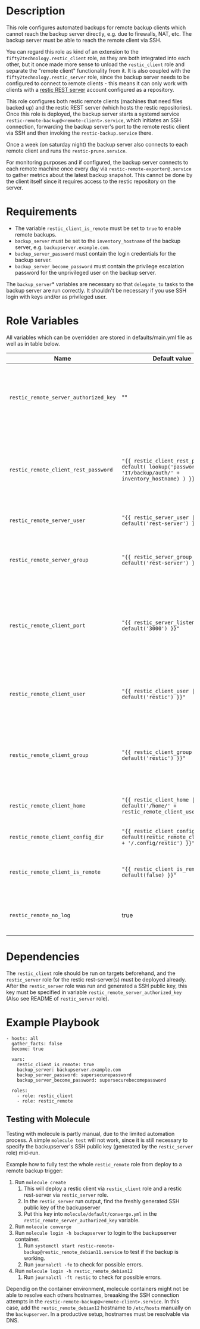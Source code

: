 # Description
This role configures automated backups for remote backup clients which cannot reach the backup server directly, e.g. due to firewalls, NAT, etc. The backup server must be able to reach the remote client via SSH.

You can regard this role as kind of an extension to the `fifty2technology.restic_client` role, as they are both integrated into each other, but it once made more sense to unload the `restic_client` role and separate the "remote client" functionality from it. It is also coupled with the `fifty2technology.restic_server` role, since the backup server needs to be configured to connect to remote clients - this means it can only work with clients with a [restic REST server](https://github.com/restic/rest-server) account configured as a repository.

This role configures both restic remote clients (machines that need files backed up) and the restic REST server (which hosts the restic repositories). Once this role is deployed, the backup server starts a systemd service `restic-remote-backup@<remote-client>.service`, which initiates an SSH connection, forwarding the backup server's port to the remote restic client via SSH and then invoking the `restic-backup.service` there.

Once a week (on saturday night) the backup server also connects to each remote client and runs the `restic-prune.service`.

For monitoring purposes and if configured, the backup server connects to each remote machine once every day via `restic-remote-exporter@.service` to gather metrics about the latest backup snapshot. This cannot be done by the client itself since it requires access to the restic repository on the server.

# Requirements
* The variable `restic_client_is_remote` must be set to `true` to enable remote backups.
* `backup_server` must be set to the `inventory_hostname` of the backup server, e.g. `backupserver.example.com`.
* `backup_server_password` must contain the login credentials for the backup server.
* `backup_server_become_password` must contain the privilege escalation password for the unprivileged user on the backup server.

The `backup_server`\* variables are necessary so that `delegate_to` tasks to the backup server are run correctly. It shouldn't be necessary if you use SSH login with keys and/or as privileged user.

# Role Variables
All variables which can be overridden are stored in defaults/main.yml file as well as in table below.

| Name | Default value | Description |
| ------ | ------ | ----- |
| `restic_remote_server_authorized_key` | "" | **Required** SSH public key of the backup server. This key will be put into the client's `~/.ssh/authorized_keys` to enable the server to connect. Only used when `restic_client_is_remote: true`. |
| `restic_remote_client_rest_password` | `"{{ restic_client_rest_password \| default( lookup('passwordstore', 'IT/backup/auth/' + inventory_hostname) ) }}"` | Read REST authentication password from the passwordstore. If it does not exist yet, let the relevant task fail. This password should have been generated by the `restic_client` role, which is a prerequisite for this role. |
| `restic_remote_server_user` | `"{{ restic_server_user \| default('rest-server') }}"` | Username to use for initiating SSH connections as from server to client |
| `restic_remote_server_group` | `"{{ restic_server_group \| default('rest-server') }}"` | Groupname used to assert that a SSH private/public keypair exists with correct ownership on the server. The keypair should exist already (created in `restic_server` role). |
| `restic_remote_client_port` | `"{{ restic_server_listen_port \| default('3000') }}"` | Port to use on client side to terminate SSH tunnel coming from the backup server. Set to a port not used by something else on the client. Defaults to the same port the `restic_server` role uses to let the REST server listen on. |
| `restic_remote_client_user` | `"{{ restic_client_user \| default('restic') }}"` | Username used by the server to connect to the client via SSH. The server then starts the `restic-backup.service` as this user via `sudo systemctl start restic-backup.service`. |
| `restic_remote_client_group` | `"{{ restic_client_group \| default('restic') }}"` | Groupname getting granted `sudo` privileges on client to start systemd services `restic-backup.service` and `restic-prune.service`. The client's user must be in this group. |
| `restic_remote_client_home` | `"{{ restic_client_home \| default('/home/' + restic_remote_client_user) }}"` | Construct config directory from `restic_client` defaults. Required for placing the `repository` file to the correct location. |
| `restic_remote_client_config_dir` | `"{{ restic_client_config_dir \| default(restic_remote_client_home + '/.config/restic') }}"` | See comment of `restic_remote_client_home` above |
| `restic_remote_client_is_remote` | `"{{ restic_client_is_remote \| default(false) }}"` | Repeat from `restic_client` role to check whether client should be configured to be backed up remotely by the backup server. |
| `restic_remote_no_log` | true | Do not show sensible content when printed by `ansible-playbook` runs. Set to `false` for debugging e.g. repository file templating. |

# Dependencies
The `restic_client` role should be run on targets beforehand, and the `restic_server` role for the restic rest-server(s) must be deployed already. After the `restic_server` role was run and generated a SSH public key, this key must be specified in variable `restic_remote_server_authorized_key` (Also see README of `restic_server` role).

# Example Playbook
```
- hosts: all
  gather_facts: false
  become: true

  vars:
    restic_client_is_remote: true
    backup_server: backupserver.example.com
    backup_server_password: supersecurepassword
    backup_server_become_password: supersecurebecomepassword

  roles:
    - role: restic_client
    - role: restic_remote
```

## Testing with Molecule
Testing with molecule is partly manual, due to the limited automation process. A simple `molecule test` will not work, since it is still necessary to specify the backupserver's SSH public key (generated by the `restic_server` role) mid-run.

Example how to fully test the whole `restic_remote` role from deploy to a remote backup trigger:
1. Run `molecule create`
   1. This will deploy a restic client via `restic_client` role and a restic rest-server via `restic_server` role.
   2. In the `restic_server` run output, find the freshly generated SSH public key of the backupserver
   3. Put this key into `molecule/default/converge.yml` in the `restic_remote_server_authorized_key` variable.
2. Run `molecule converge`
3. Run `molecule login -h backupserver` to login to the backupserver container.
   1. Run `systemctl start restic-remote-backup@restic_remote_debian11.service` to test if the backup is working.
   2. Run `journalctl -fe` to check for possible errors.
3. Run `molecule login -h restic_remote_debian12`
   1. Run `journalctl -ft restic` to check for possible errors.

Dependig on the container environment, molecule containers might not be able to resolve each others hostnames, breaaking the SSH connection attempts in the `restic-remote-backup@<remote-client>.service`. In this case, add the `restic_remote_debian12` hostname to `/etc/hosts` manually on the `backupserver`. In a productive setup, hostnames must be resolvable via DNS.
